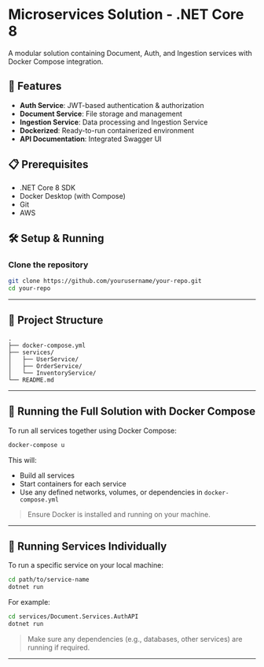 # Microservices Solution - .NET Core 8

A modular solution containing Document, Auth, and Ingestion services with Docker Compose integration.

## 🚀 Features

- **Auth Service**: JWT-based authentication & authorization
- **Document Service**: File storage and management
- **Ingestion Service**: Data processing and Ingestion Service
- **Dockerized**: Ready-to-run containerized environment
- **API Documentation**: Integrated Swagger UI

## 📋 Prerequisites

- .NET Core 8 SDK
- Docker Desktop (with Compose)
- Git
- AWS

## 🛠️ Setup & Running

### Clone the repository
```bash
git clone https://github.com/yourusername/your-repo.git
cd your-repo
```

---

## 📁 Project Structure

```
.
├── docker-compose.yml
├── services/
│   ├── UserService/
│   ├── OrderService/
│   └── InventoryService/
└── README.md
```

---

## 🐳 Running the Full Solution with Docker Compose

To run all services together using Docker Compose:

```bash
docker-compose u
```

This will:

- Build all services
- Start containers for each service
- Use any defined networks, volumes, or dependencies in `docker-compose.yml`

> Ensure Docker is installed and running on your machine.

---

## 🔧 Running Services Individually

To run a specific service on your local machine:

```bash
cd path/to/service-name
dotnet run
```

For example:

```bash
cd services/Document.Services.AuthAPI
dotnet run
```

> Make sure any dependencies (e.g., databases, other services) are running if required.
---
